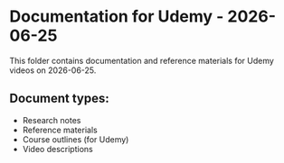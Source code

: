 # Documentation for Udemy - 2026-06-25

This folder contains documentation and reference materials for Udemy videos on 2026-06-25.

## Document types:
- Research notes
- Reference materials
- Course outlines (for Udemy)
- Video descriptions

